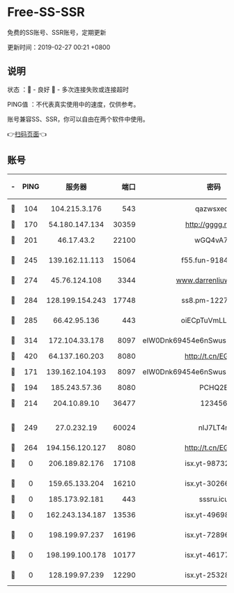 # Free-SS-SSR

免费的SS账号、SSR账号，定期更新

更新时间：2019-02-27 00:21 +0800

## 说明

状态     ：🙂 - 良好 🙁 - 多次连接失败或连接超时

PING值   ：不代表真实使用中的速度，仅供参考。

账号兼容SS、SSR，你可以自由在两个软件中使用。

👉[扫码页面](https://liesauer.github.io/free-ss-ssr.github.io/)👈

## 账号

|-|PING|服务器|端口|密码|加密方式|区域|
|:----:|:----:|:-----:|-----:|:----:|:----:|:----:|
|🙂|104|104.215.3.176|543|qazwsxedc|aes-256-gcm|JP|
|🙂|170|54.180.147.134|30359|http://gggg.rocks|chacha20|KR|
|🙂|201|46.17.43.2|22100|wGQ4vA7D|aes-256-gcm|RU|
|🙂|245|139.162.11.113|15064|f55.fun-91846921|aes-256-cfb|SG|
|🙂|274|45.76.124.108|3344|www.darrenliuwei.com|aes-256-cfb|AU|
|🙂|284|128.199.154.243|17748|ss8.pm-12277718|aes-256-cfb|SG|
|🙂|285|66.42.95.136|443|oiECpTuVmLLxk4Ts|aes-256-cfb|US|
|🙂|314|172.104.33.178|8097|eIW0Dnk69454e6nSwuspv9DmS201tQ0D|aes-256-cfb|SG|
|🙂|420|64.137.160.203|8080|http://t.cn/EGJIyrl|rc4-md5|CA|
|🙂|171|139.162.104.193|8097|eIW0Dnk69454e6nSwuspv9DmS201tQ0D|aes-256-cfb|JP|
|🙂|194|185.243.57.36|8080|PCHQ2E|rc4-md5|US|
|🙂|214|204.10.89.10|36477|123456|aes-256-cfb|US|
|🙂|249|27.0.232.19|60024|nIJ7LT4n|xchacha20-ietf-poly1305|HK|
|🙂|264|194.156.120.127|8080|http://t.cn/EGJIyrl|rc4-md5|RU|
|🙁|0|206.189.82.176|17108|isx.yt-98732085|aes-256-cfb|SG|
|🙁|0|159.65.133.204|16210|isx.yt-30266739|aes-256-cfb|SG|
|🙁|0|185.173.92.181|443|sssru.icu|rc4-md5|RU|
|🙁|0|162.243.134.187|13536|isx.yt-49698511|aes-256-cfb|US|
|🙁|0|198.199.97.237|16196|isx.yt-72896102|aes-256-cfb|US|
|🙁|0|198.199.100.178|10177|isx.yt-46177591|aes-256-cfb|US|
|🙁|0|128.199.97.239|12290|isx.yt-25328979|aes-256-cfb|SG|
